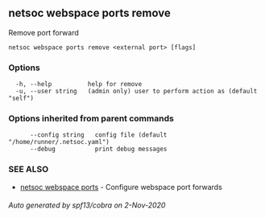 ## netsoc webspace ports remove

Remove port forward

```
netsoc webspace ports remove <external port> [flags]
```

### Options

```
  -h, --help          help for remove
  -u, --user string   (admin only) user to perform action as (default "self")
```

### Options inherited from parent commands

```
      --config string   config file (default "/home/runner/.netsoc.yaml")
      --debug           print debug messages
```

### SEE ALSO

* [netsoc webspace ports](netsoc_webspace_ports.md)	 - Configure webspace port forwards

###### Auto generated by spf13/cobra on 2-Nov-2020
